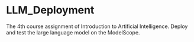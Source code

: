 # LLM_Deployment
The 4th course assignment of Introduction to Artificial Intelligence. Deploy and test the large language model on the ModelScope.
